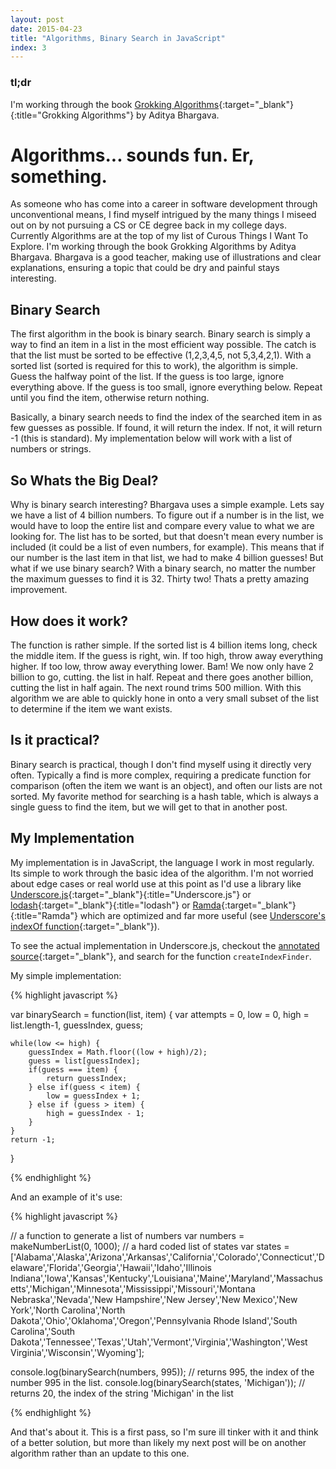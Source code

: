 ```yaml
---
layout: post
date: 2015-04-23
title: "Algorithms, Binary Search in JavaScript"
index: 3
---
```


### tl;dr

I'm working through the book
[Grokking Algorithms](http://www.amazon.com/Grokking-Algorithms-illustrated-programmers-curious/dp/1617292230){:target="_blank"}{:title="Grokking Algorithms"} by Aditya Bhargava.

# Algorithms... sounds fun.  Er, something.

As someone who has come into a career in software development through unconventional means, I find
myself intrigued by the many things I miseed out on by not pursuing a CS or CE degree back in my college
days.  Currently Algorithms are at the top of my list of Curous Things I Want To Explore.  I'm working
through the book Grokking Algorithms by Aditya Bhargava.  Bhargava is a good teacher, making use of illustrations
and clear explanations, ensuring a topic that could be dry and painful stays interesting.

## Binary Search

The first algorithm in the book is binary search.  Binary search is simply a way to find an item in a list in
the most efficient way possible.  The catch is that the list must be sorted to be effective (1,2,3,4,5, not 5,3,4,2,1).  With a sorted list (sorted is required for this to work), the algorithm is simple.  Guess the halfway point of the list.  If the guess
is too large, ignore everything above.  If the guess is too small, ignore everything below.  Repeat until you
find the item, otherwise return nothing.

Basically, a binary search needs to find the index of the searched item in as few guesses as possible. If
found, it will return the index. If not, it will return -1 (this is standard). My implementation below will
work with a list of numbers or strings.

## So Whats the Big Deal?

Why is binary search interesting?  Bhargava uses a simple example.  Lets say we have a list of 4 billion numbers.  To
figure out if a number is in the list, we would have to loop the entire list and compare every value to what we are
looking for.  The list has to be sorted, but that doesn't mean every number is included (it could be a list of even
numbers, for example).  This means that if our number is the last item in that list, we had to make 4 billion guesses!
But what if we use binary search?  With a binary search, no matter the number the maximum guesses to find it is 32.
Thirty two!  Thats a pretty amazing improvement.

## How does it work?

The function is rather simple.  If the sorted list is 4 billion items long, check the middle item.  If the guess is right, win.
If too high, throw away everything higher. If too low, throw away everything lower. Bam! We now only have 2 billion to go, cutting.  the list in half.  Repeat and there goes another billion, cutting the list in half again.  The next round trims 500 million.
With this algorithm we are able to quickly hone in onto a very small subset of the list to determine if the item we want exists.

## Is it practical?

Binary search is practical, though I don't find myself using it directly very often.  Typically a find is more complex, requiring
a predicate function for comparison (often the item we want is an object), and often our lists are not sorted.  My favorite method
for searching is a hash table, which is always a single guess to find the item, but we will get to that in another post.

## My Implementation

My implementation is in JavaScript, the language I work in most regularly.  Its simple to work through the
basic idea of the algorithm. I'm not worried about edge cases or real world use at this point as I'd use a
library like
[Underscore.js](http://underscorejs.org/){:target="_blank"}{:title="Underscore.js"} or
[lodash](https://lodash.com/){:target="_blank"}{:title="lodash"} or
[Ramda](http://ramdajs.com/docs/){:target="_blank"}{:title="Ramda"}
which are optimized and far more useful (see
[Underscore's indexOf function](http://underscorejs.org/#indexOf){:target="_blank"}).

To see the actual implementation in Underscore.js, checkout the
[annotated source](http://underscorejs.org/docs/underscore.html){:target="_blank"}, and search for the
function `createIndexFinder`.

My simple implementation:

{% highlight javascript %}

var binarySearch = function(list, item) {
    var attempts = 0,
        low = 0,
        high = list.length-1,
        guessIndex,
        guess;

    while(low <= high) {
        guessIndex = Math.floor((low + high)/2);
        guess = list[guessIndex];
        if(guess === item) {
            return guessIndex;
        } else if(guess < item) {
            low = guessIndex + 1;
        } else if (guess > item) {
            high = guessIndex - 1;
        }
    }
    return -1;
}

{% endhighlight %}

And an example of it's use:

{% highlight javascript %}

// a function to generate a list of numbers
var numbers = makeNumberList(0, 1000);
// a hard coded list of states
var states = ['Alabama','Alaska','Arizona','Arkansas','California','Colorado','Connecticut','Delaware','Florida','Georgia','Hawaii','Idaho','Illinois Indiana','Iowa','Kansas','Kentucky','Louisiana','Maine','Maryland','Massachusetts','Michigan','Minnesota','Mississippi','Missouri','Montana Nebraska','Nevada','New Hampshire','New Jersey','New Mexico','New York','North Carolina','North Dakota','Ohio','Oklahoma','Oregon','Pennsylvania Rhode Island','South Carolina','South Dakota','Tennessee','Texas','Utah','Vermont','Virginia','Washington','West Virginia','Wisconsin','Wyoming'];

console.log(binarySearch(numbers, 995)); // returns 995, the index of the number 995 in the list.
console.log(binarySearch(states, 'Michigan')); // returns 20, the index of the string 'Michigan' in the list

{% endhighlight %}

And that's about it.  This is a first pass, so I'm sure ill tinker with it and think of a better solution, but more than
likely my next post will be on another algorithm rather than an update to this one.



